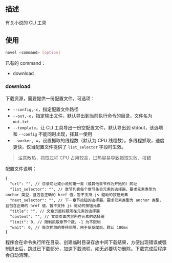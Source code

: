 ## 描述

有关小说的 CLI 工具

## 使用

```bash
novel <command> [option]
```

已有的 command：

- download

### download

下载资源，需要提供一份配置文件。可选项：

- `--config,-c`，指定配置文件路径
- `--out,-o`，指定输出文件，默认导出到当前执行命令的目录，文件名为 `out.txt`
- `--template`，让 CLI 工具导出一份空配置文件，默认导出到 stdout，该选项和 `--config` 不能同时出现，择其一使用
- `--worker,-w`，设置抓取的线程数（默认为 CPU 线程数）。多线程抓取，速度更快，仅当配置文件提供了 `list_selector` 字段时生效。

>注意散热，抓取过程 CPU 占用较高，过热容易导致抓取失败、报错

配置文件说明：

```jsonc
{
  "url": "", // 目录网址或小说的第一章（或其他章节作为开始的）网址
  "list_selector": "", // 章节列表每个章节条目元素的选择器，要求元素类型为 anchor 类型，且包含正确的 href 值，暂不支持 js 驱动的按钮元素
  "next_selector": "", // 下一章节按钮的选择器，要求元素类型为 anchor 类型，且包含正确的 href 值，暂不支持 js 驱动的按钮元素
  "title": "", // 文章页面标题所在元素的选择器
  "content": "", // 文章页面内容所在元素的选择器
  "limit": 0, // 限制抓取章节个数，-1 为不限制
  "wait": 0, // 每次抓取的等待间隔，用于反反爬虫，默认 100ms
}
```

程序会在命令执行所在目录、创建临时目录存放中间下载结果，方便出现错误或强制退出后，跳过已下载部分，加速下载流程，如无必要切勿删除。下载完成后程序会自动清理。